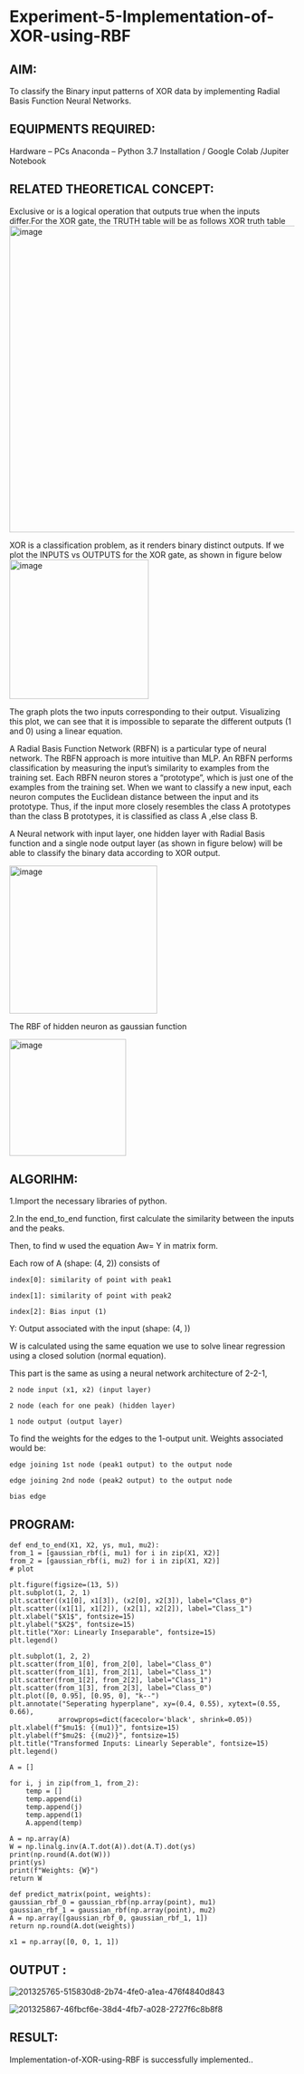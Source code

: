 # Experiment-5-Implementation-of-XOR-using-RBF

## AIM:
  To classify the Binary input patterns of XOR data  by implementing Radial Basis Function Neural Networks.
  
## EQUIPMENTS REQUIRED:

Hardware – PCs
Anaconda – Python 3.7 Installation / Google Colab /Jupiter Notebook

## RELATED THEORETICAL CONCEPT:
Exclusive or is a logical operation that outputs true when the inputs differ.For the XOR gate, the TRUTH table will be as follows
XOR truth table
<img width="541" alt="image" src="https://user-images.githubusercontent.com/112920679/201299438-5d1926f9-25e9-4f20-b392-1c112880ef56.png">

XOR is a classification problem, as it renders binary distinct outputs. If we plot the INPUTS vs OUTPUTS for the XOR gate, as shown in figure below
<img width="246" alt="image" src="https://user-images.githubusercontent.com/112920679/201299568-d9398233-71d8-41b3-8b08-a39d5b95e3f1.png">

The graph plots the two inputs corresponding to their output. Visualizing this plot, we can see that it is impossible to separate the different outputs (1 and 0) using a linear equation.

A Radial Basis Function Network (RBFN) is a particular type of neural network. The RBFN approach is more intuitive than MLP. An RBFN performs classification by measuring the input’s similarity to examples from the training set. Each RBFN neuron stores a “prototype”, which is just one of the examples from the training set. When we want to classify a new input, each neuron computes the Euclidean distance between the input and its prototype. Thus, if the input more closely resembles the class A prototypes than the class B prototypes, it is classified as class A ,else class B.


A Neural network with input layer, one hidden layer with Radial Basis function and a single node output layer (as shown in figure below) will be able to classify the binary data according to XOR output.

<img width="261" alt="image" src="https://user-images.githubusercontent.com/112920679/201300944-5510d7f4-ea0f-45ec-875d-87f463927e9d.png">

The RBF of hidden neuron as gaussian function 

<img width="206" alt="image" src="https://user-images.githubusercontent.com/112920679/201302321-a09f72e9-2352-4f88-838c-3324f6c5f57e.png">


## ALGORIHM:

1.Import the necessary libraries of python.

2.In the end_to_end function, first calculate the similarity between the inputs and the peaks.

Then, to find w used the equation Aw= Y in matrix form.

Each row of A (shape: (4, 2)) consists of

    index[0]: similarity of point with peak1

    index[1]: similarity of point with peak2

    index[2]: Bias input (1)

Y: Output associated with the input (shape: (4, ))

W is calculated using the same equation we use to solve linear regression using a closed solution (normal equation).

This part is the same as using a neural network architecture of 2-2-1,

    2 node input (x1, x2) (input layer)

    2 node (each for one peak) (hidden layer)

    1 node output (output layer)

To find the weights for the edges to the 1-output unit. Weights associated would be:

    edge joining 1st node (peak1 output) to the output node

    edge joining 2nd node (peak2 output) to the output node

    bias edge

## PROGRAM:
```
def end_to_end(X1, X2, ys, mu1, mu2):
from_1 = [gaussian_rbf(i, mu1) for i in zip(X1, X2)]
from_2 = [gaussian_rbf(i, mu2) for i in zip(X1, X2)]
# plot

plt.figure(figsize=(13, 5))
plt.subplot(1, 2, 1)
plt.scatter((x1[0], x1[3]), (x2[0], x2[3]), label="Class_0")
plt.scatter((x1[1], x1[2]), (x2[1], x2[2]), label="Class_1")
plt.xlabel("$X1$", fontsize=15)
plt.ylabel("$X2$", fontsize=15)
plt.title("Xor: Linearly Inseparable", fontsize=15)
plt.legend()

plt.subplot(1, 2, 2)
plt.scatter(from_1[0], from_2[0], label="Class_0")
plt.scatter(from_1[1], from_2[1], label="Class_1")
plt.scatter(from_1[2], from_2[2], label="Class_1")
plt.scatter(from_1[3], from_2[3], label="Class_0")
plt.plot([0, 0.95], [0.95, 0], "k--")
plt.annotate("Seperating hyperplane", xy=(0.4, 0.55), xytext=(0.55, 0.66),
            arrowprops=dict(facecolor='black', shrink=0.05))
plt.xlabel(f"$mu1$: {(mu1)}", fontsize=15)
plt.ylabel(f"$mu2$: {(mu2)}", fontsize=15)
plt.title("Transformed Inputs: Linearly Seperable", fontsize=15)
plt.legend()

A = []

for i, j in zip(from_1, from_2):
    temp = []
    temp.append(i)
    temp.append(j)
    temp.append(1)
    A.append(temp)

A = np.array(A)
W = np.linalg.inv(A.T.dot(A)).dot(A.T).dot(ys)
print(np.round(A.dot(W)))
print(ys)
print(f"Weights: {W}")
return W

def predict_matrix(point, weights):
gaussian_rbf_0 = gaussian_rbf(np.array(point), mu1)
gaussian_rbf_1 = gaussian_rbf(np.array(point), mu2)
A = np.array([gaussian_rbf_0, gaussian_rbf_1, 1])
return np.round(A.dot(weights))

x1 = np.array([0, 0, 1, 1])

```

## OUTPUT :
![201325765-515830d8-2b74-4fe0-a1ea-476f4840d843](https://github.com/Bhuvaneshwari-2003/Experiment-5-Implementation-of-XOR-using-RBF/assets/94828604/5a719551-04ca-4911-85f5-6545f2943865)

![201325867-46fbcf6e-38d4-4fb7-a028-2727f6c8b8f8](https://github.com/Bhuvaneshwari-2003/Experiment-5-Implementation-of-XOR-using-RBF/assets/94828604/78a1b459-74b5-4485-9739-788940eabeee)

    

## RESULT:
Implementation-of-XOR-using-RBF is successfully implemented..








